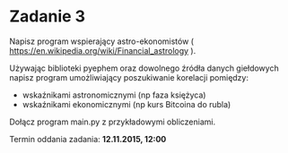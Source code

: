 # Zadanie 3

Napisz program wspierający astro-ekonomistów ( https://en.wikipedia.org/wiki/Financial_astrology ).

Używając biblioteki pyephem oraz dowolnego źródła danych giełdowych 
napisz program umożliwiający poszukiwanie korelacji pomiędzy:

  * wskaźnikami astronomicznymi (np faza księżyca)
  * wskaźnikami ekonomicznymi (np kurs Bitcoina do rubla)
  
Dołącz program main.py z przykładowymi obliczeniami.
  
Termin oddania zadania: **12.11.2015, 12:00**
